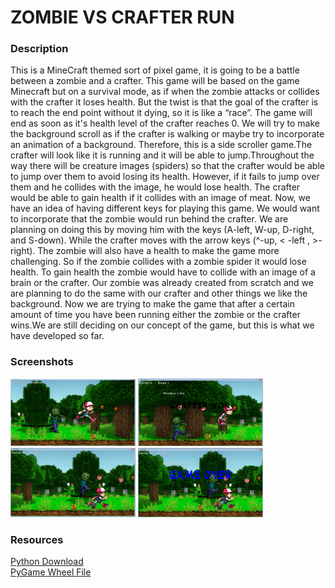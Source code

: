 <h1>ZOMBIE VS CRAFTER RUN</h1>

<h3>Description</h3>

<p>  
        This is a MineCraft themed sort of pixel game, it is going to be a battle between a zombie and a crafter. This game will be based on the game Minecraft but on a survival mode, as if when the zombie attacks or collides with the crafter it loses health. But the twist is that the goal of the crafter is to reach the end point without it dying, so it is like a “race”. The game will end as soon as it's health level of the crafter reaches 0. We will try to make the background scroll as if the crafter is walking or maybe try to incorporate an animation of a background. Therefore, this is a side scroller game.The crafter will look like it is running and it will be able to jump.Throughout the way there  will be creature images (spiders) so that the crafter would be able to jump over them to avoid losing its health. However, if it fails to jump over them and he collides with the image, he would lose health. The crafter would be able to gain health if it collides with an image of meat. Now, we have an idea of having different keys for playing this game. We would want to incorporate that the zombie would run behind the crafter. We are planning on doing this by moving him with the keys (A-left, W-up, D-right, and S-down). While the crafter moves with the arrow keys (^-up, &lt; -left , >-right). The zombie will also have a health to make the game more challenging. So if  the zombie collides with a zombie spider it would lose health. To gain health the zombie would have to collide with an image of a brain or the crafter. Our zombie was already created from scratch and we are planning to do the same with our crafter and other things we like the background. Now we are trying to make the game that after a certain amount of time you have been running either the zombie or the crafter wins.We are still deciding on our concept of the game, but this is what we have developed so far.
    
    </p>
    
<h3>Screenshots</h3>
<img src="https://github.com/scasa0173/ZOMBIE-VS-CRAFTER-RUN/blob/master/Game%20Picture%201.png" width="200px">
<img src="https://github.com/scasa0173/ZOMBIE-VS-CRAFTER-RUN/blob/master/CRAFTER%20WON%20PICTURE.png" width="200px">
<img src="https://github.com/scasa0173/ZOMBIE-VS-CRAFTER-RUN/blob/master/Game%20Picture%202.png" width="200px">
<img src= "https://github.com/scasa0173/ZOMBIE-VS-CRAFTER-RUN/blob/master/GAME%20OVER%20PICTURE.png" width="200px">

<h3>Resources</h3>
<a href="https://www.python.org/downloads/"> Python Download</a> <br>
<a href="http://www.lfd.uci.edu/~gohlke/pythonlibs/#pygame"> PyGame Wheel File </a>
